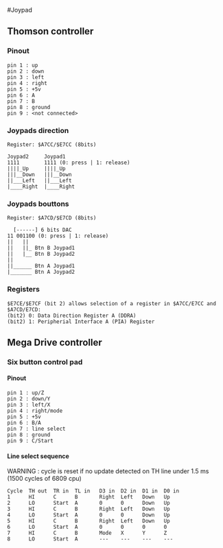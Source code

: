 #Joypad

## Thomson controller
### Pinout
    pin 1 : up
    pin 2 : down
    pin 3 : left
    pin 4 : right
    pin 5 : +5v
    pin 6 : A
    pin 7 : B
    pin 8 : ground
    pin 9 : <not connected>

### Joypads direction

    Register: $A7CC/$E7CC (8bits)
   
    Joypad2     Joypad1
    1111        1111 (0: press | 1: release)  
    ||||_Up     ||||_Up
    |||__Down   |||__Down
    ||___Left   ||___Left
    |____Right  |____Right
   
### Joypads bouttons

    Register: $A7CD/$E7CD (8bits)
   
      [------] 6 bits DAC
    11 001100 (0: press | 1: release) 
    ||   ||
    ||   ||_ Btn B Joypad1
    ||   |__ Btn B Joypad2
    ||
    ||______ Btn A Joypad1
    |_______ Btn A Joypad2

### Registers

    $E7CE/$E7CF (bit 2) allows selection of a register in $A7CC/E7CC and $A7CD/E7CD:
    (bit2) 0: Data Direction Register A (DDRA)
    (bit2) 1: Peripherial Interface A (PIA) Register

## Mega Drive controller
### Six button control pad
#### Pinout
    pin 1 : up/Z
    pin 2 : down/Y
    pin 3 : left/X
    pin 4 : right/mode
    pin 5 : +5v
    pin 6 : B/A
    pin 7 : line select
    pin 8 : ground
    pin 9 : C/Start

#### Line select sequence
WARNING : cycle is reset if no update detected on TH line under 1.5 ms (1500 cycles of 6809 cpu)

    Cycle  TH out  TR in  TL in   D3 in  D2 in  D1 in  D0 in
    1      HI      C      B       Right  Left   Down   Up
    2      LO      Start  A       0      0      Down   Up
    3      HI      C      B       Right  Left   Down   Up
    4      LO      Start  A       0      0      Down   Up
    5      HI      C      B       Right  Left   Down   Up
    6      LO      Start  A       0      0      0      0
    7      HI      C      B       Mode   X      Y      Z
    8      LO      Start  A       ---    ---    ---    ---